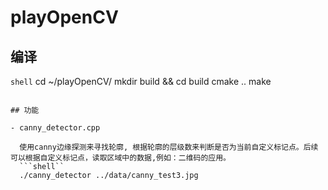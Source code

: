 # playOpenCV

##  编译
```shell```
cd ~/playOpenCV/
mkdir build && cd build
cmake ..
make
```

## 功能

- canny_detector.cpp

  使用canny边缘探测来寻找轮廓, 根据轮廓的层级数来判断是否为当前自定义标记点。后续可以根据自定义标记点，读取区域中的数据,例如：二维码的应用。
  ```shell``
  ./canny_detector ../data/canny_test3.jpg
  ```
  
  

